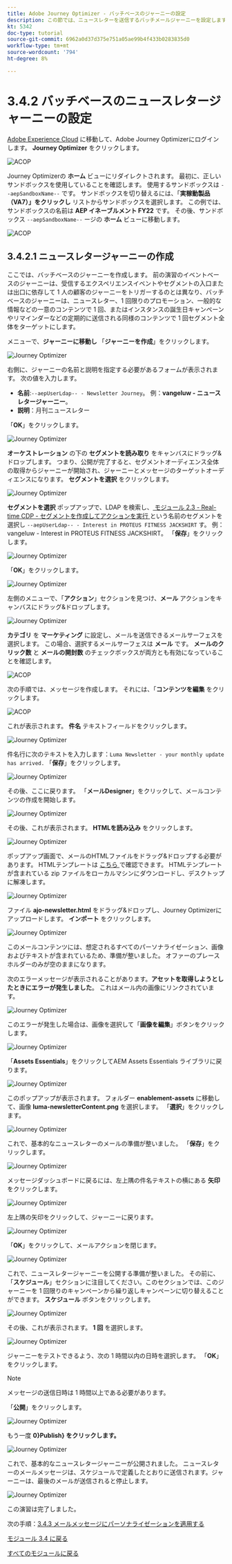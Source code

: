```yaml
---
title: Adobe Journey Optimizer - バッチベースのジャーニーの設定
description: この節では、ニュースレターを送信するバッチメールジャーニーを設定します
kt: 5342
doc-type: tutorial
source-git-commit: 6962a0d37d375e751a05ae99b4f433b0283835d0
workflow-type: tm+mt
source-wordcount: '794'
ht-degree: 8%

---
```


# 3.4.2 バッチベースのニュースレタージャーニーの設定

[Adobe Experience Cloud](https://experience.adobe.com) に移動して、Adobe Journey Optimizerにログインします。 **Journey Optimizer** をクリックします。

![ACOP](./../../../modules/ajo-b2c/module3.2/images/acophome.png)

Journey Optimizerの **ホーム** ビューにリダイレクトされます。 最初に、正しいサンドボックスを使用していることを確認します。 使用するサンドボックスは `--aepSandboxName--` です。 サンドボックスを切り替えるには、「**実稼動製品（VA7）」をクリックし** リストからサンドボックスを選択します。 この例では、サンドボックスの名前は **AEP イネーブルメント FY22** です。 その後、サンドボックス `--aepSandboxName--` ージの **ホーム** ビューに移動します。

![ACOP](./../../../modules/ajo-b2c/module3.2/images/acoptriglp.png)

## 3.4.2.1 ニュースレタージャーニーの作成

ここでは、バッチベースのジャーニーを作成します。 前の演習のイベントベースのジャーニーは、受信するエクスペリエンスイベントやセグメントの入口または出口に依存して 1 人の顧客のジャーニーをトリガーするのとは異なり、バッチベースのジャーニーは、ニュースレター、1 回限りのプロモーション、一般的な情報などの一意のコンテンツで 1 回、またはインスタンスの誕生日キャンペーンやリマインダーなどの定期的に送信される同様のコンテンツで 1 回セグメント全体をターゲットにします。

メニューで、**ジャーニーに移動し** 「**ジャーニーを作成**」をクリックします。

![Journey Optimizer](./images/oc43.png)

右側に、ジャーニーの名前と説明を指定する必要があるフォームが表示されます。 次の値を入力します。

- **名前**:`--aepUserLdap-- - Newsletter Journey`。 例：**vangeluw - ニュースレタージャーニー**。
- **説明**：月刊ニュースレター

「**OK**」をクリックします。

![Journey Optimizer](./images/batchj2.png)

**オーケストレーション** の下の **セグメントを読み取り** をキャンバスにドラッグ&amp;ドロップします。 つまり、公開が完了すると、セグメントオーディエンス全体の取得からジャーニーが開始され、ジャーニーとメッセージのターゲットオーディエンスになります。 **セグメントを選択** をクリックします。

![Journey Optimizer](./images/batchj3.png)

**セグメントを選択** ポップアップで、LDAP を検索し、[ モジュール 2.3 - Real-time CDP - セグメントを作成してアクションを実行 ](./../../../modules/rtcdp-b2c/module2.3/real-time-cdp-build-a-segment-take-action.md) という名前のセグメントを選択し `--aepUserLdap-- - Interest in PROTEUS FITNESS JACKSHIRT` す。 例：vangeluw - Interest in PROTEUS FITNESS JACKSHIRT。 「**保存**」をクリックします。

![Journey Optimizer](./images/batchj5.png)

「**OK**」をクリックします。

![Journey Optimizer](./images/batchj6.png)

左側のメニューで、「**アクション**」セクションを見つけ、**メール** アクションをキャンバスにドラッグ&amp;ドロップします。

![Journey Optimizer](./images/batchj7.png)

**カテゴリ** を **マーケティング** に設定し、メールを送信できるメールサーフェスを選択します。 この場合、選択するメールサーフェスは **メール** です。 **メールのクリック数** と **メールの開封数** のチェックボックスが両方とも有効になっていることを確認します。

![ACOP](./images/journeyactions1eee.png)

次の手順では、メッセージを作成します。 それには、「**コンテンツを編集** をクリックします。

![ACOP](./images/journeyactions2.png)

これが表示されます。 **件名** テキストフィールドをクリックします。

![Journey Optimizer](./images/batch4.png)

件名行に次のテキストを入力します：`Luma Newsletter - your monthly update has arrived.` 「**保存**」をクリックします。

![Journey Optimizer](./images/batch5.png)

その後、ここに戻ります。 「**メールDesigner**」をクリックして、メールコンテンツの作成を開始します。

![Journey Optimizer](./images/batch6.png)

その後、これが表示されます。 **HTMLを読み込み** をクリックします。

![Journey Optimizer](./images/batch7.png)

ポップアップ画面で、メールのHTMLファイルをドラッグ&amp;ドロップする必要があります。 HTMLテンプレートは [ こちら ](./../../../assets/html/ajo-newsletter.html.zip) で確認できます。 HTMLテンプレートが含まれている zip ファイルをローカルマシンにダウンロードし、デスクトップに解凍します。

![Journey Optimizer](./images/html1.png)

ファイル **ajo-newsletter.html** をドラッグ&amp;ドロップし、Journey Optimizerにアップロードします。 **インポート** をクリックします。

![Journey Optimizer](./images/batch8.png)

このメールコンテンツには、想定されるすべてのパーソナライゼーション、画像およびテキストが含まれているため、準備が整いました。 オファーのプレースホルダーのみが空のままになります。

次のエラーメッセージが表示されることがあります。**アセットを取得しようとしたときにエラーが発生しました**。 これはメール内の画像にリンクされています。

![Journey Optimizer](./images/errorfetch.png)

このエラーが発生した場合は、画像を選択して「**画像を編集**」ボタンをクリックします。

![Journey Optimizer](./images/errorfetch1.png)

「**Assets Essentials**」をクリックしてAEM Assets Essentials ライブラリに戻ります。

![Journey Optimizer](./images/errorfetch2.png)

このポップアップが表示されます。 フォルダー **enablement-assets** に移動して、画像 **luma-newsletterContent.png** を選択します。 「**選択**」をクリックします。

![Journey Optimizer](./images/errorfetch3.png)

これで、基本的なニュースレターのメールの準備が整いました。 「**保存**」をクリックします。

![Journey Optimizer](./images/ready.png)

メッセージダッシュボードに戻るには、左上隅の件名テキストの横にある **矢印** をクリックします。

![Journey Optimizer](./images/batch9.png)

左上隅の矢印をクリックして、ジャーニーに戻ります。

![Journey Optimizer](./images/oc79aeee.png)

「**OK**」をクリックして、メールアクションを閉じます。

![Journey Optimizer](./images/oc79beee.png)

これで、ニュースレタージャーニーを公開する準備が整いました。 その前に、「**スケジュール**」セクションに注目してください。このセクションでは、このジャーニーを 1 回限りのキャンペーンから繰り返しキャンペーンに切り替えることができます。 **スケジュール** ボタンをクリックします。

![Journey Optimizer](./images/batchj12.png)

その後、これが表示されます。 **1 回** を選択します。

![Journey Optimizer](./images/sch1.png)

ジャーニーをテストできるよう、次の 1 時間以内の日時を選択します。 「**OK**」をクリックします。

>[!NOTE]
>
>メッセージの送信日時は 1 時間以上である必要があります。

「**公開**」をクリックします。

![Journey Optimizer](./images/batchj13.png)

もう一度 **0}Publish} をクリックします。**

![Journey Optimizer](./images/batchj14.png)

これで、基本的なニュースレタージャーニーが公開されました。 ニュースレターのメールメッセージは、スケジュールで定義したとおりに送信されます。ジャーニーは、最後のメールが送信されると停止します。

![Journey Optimizer](./images/batchj14eee.png)

この演習は完了しました。

次の手順：[3.4.3 メールメッセージにパーソナライゼーションを適用する ](./ex3.md)

[モジュール 3.4 に戻る](./journeyoptimizer.md)

[すべてのモジュールに戻る](../../../overview.md)
